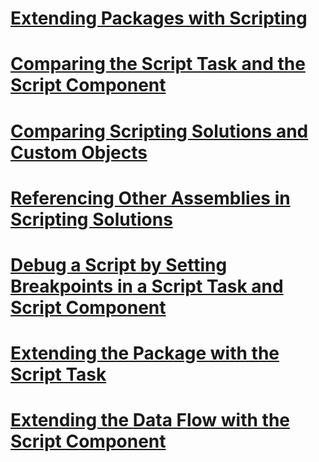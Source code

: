 # [Extending Packages with Scripting](extending-packages-with-scripting.md)
# [Comparing the Script Task and the Script Component](comparing-the-script-task-and-the-script-component.md)
# [Comparing Scripting Solutions and Custom Objects](comparing-scripting-solutions-and-custom-objects.md)
# [Referencing Other Assemblies in Scripting Solutions](referencing-other-assemblies-in-scripting-solutions.md)
# [Debug a Script by Setting Breakpoints in a Script Task and Script Component](debug-a-script-by-setting-breakpoints-in-a-script-task-and-script-component.md)
# [Extending the Package with the Script Task](../../integration-services/extending-packages-scripting/task/coding-and-debugging-the-script-task.md)
# [Extending the Data Flow with the Script Component](../../integration-services/extending-packages-scripting/data-flow-script-component/coding-and-debugging-the-script-component.md)
